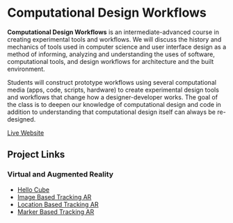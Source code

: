 # Computational Design Workflows

**Computational Design Workflows** is an intermediate-advanced course in creating experimental tools and workflows. We will discuss the history and mechanics of tools used in computer science and user interface design as a method of informing, analyzing and understanding the uses of software, computational tools, and design workflows for architecture and the built environment.

Students will construct prototype workflows using several computational media (apps, code, scripts, hardware) to create experimental design tools and workflows that change how a designer-developer works. The goal of the class is to deepen our knowledge of computational design and code in addition to understanding that computational design itself can always be re-designed.

[Live Website](https://celestelayne.github.io/fantastic-octo-guide/)

## Project Links

### Virtual and Augmented Reality

* [Hello Cube](https://celestelayne.github.io/fantastic-octo-guide/03-virtual-augmented-reality/hello-cube-vr-app/)
* [Image Based Tracking AR](https://celestelayne.github.io/fantastic-octo-guide/03-virtual-augmented-reality/image-based-ar-starter/)
* [Location Based Tracking AR](https://celestelayne.github.io/fantastic-octo-guide/03-virtual-augmented-reality/location-based-ar-starter/)
* [Marker Based Tracking AR](https://celestelayne.github.io/fantastic-octo-guide/03-virtual-augmented-reality/marker-based-ar-starter/)